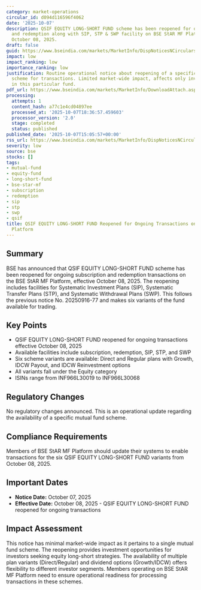 ```yaml
---
category: market-operations
circular_id: d094d116596f4062
date: '2025-10-07'
description: QSIF EQUITY LONG-SHORT FUND scheme has been reopened for ongoing subscription
  and redemption along with SIP, STP & SWP facility on BSE StAR MF Platform effective
  October 08, 2025.
draft: false
guid: https://www.bseindia.com/markets/MarketInfo/DispNoticesNCirculars.aspx?Noticeid={F0018469-9B1A-4FB6-9CC1-4AF06F242F0E}&noticeno=20251007-72&dt=10/07/2025&icount=72&totcount=79&flag=0
impact: low
impact_ranking: low
importance_ranking: low
justification: Routine operational notice about reopening of a specific mutual fund
  scheme for transactions. Limited market-wide impact, affects only investors interested
  in this particular fund.
pdf_url: https://www.bseindia.com/markets/MarketInfo/DownloadAttach.aspx?id=20251007-72&attachedId=
processing:
  attempts: 1
  content_hash: a77c1e4cd04897ee
  processed_at: '2025-10-07T18:36:57.459603'
  processor_version: '2.0'
  stage: completed
  status: published
published_date: '2025-10-07T15:05:57+00:00'
rss_url: https://www.bseindia.com/markets/MarketInfo/DispNoticesNCirculars.aspx?Noticeid={F0018469-9B1A-4FB6-9CC1-4AF06F242F0E}&noticeno=20251007-72&dt=10/07/2025&icount=72&totcount=79&flag=0
severity: low
source: bse
stocks: []
tags:
- mutual-fund
- equity-fund
- long-short-fund
- bse-star-mf
- subscription
- redemption
- sip
- stp
- swp
- qsif
title: QSIF EQUITY LONG-SHORT FUND Reopened for Ongoing Transactions on BSE StAR MF
  Platform
---
```


## Summary

BSE has announced that QSIF EQUITY LONG-SHORT FUND scheme has been reopened for ongoing subscription and redemption transactions on the BSE StAR MF Platform, effective October 08, 2025. The reopening includes facilities for Systematic Investment Plans (SIP), Systematic Transfer Plans (STP), and Systematic Withdrawal Plans (SWP). This follows the previous notice No. 20250916-77 and makes six variants of the fund available for trading.

## Key Points

- QSIF EQUITY LONG-SHORT FUND reopened for ongoing transactions effective October 08, 2025
- Available facilities include subscription, redemption, SIP, STP, and SWP
- Six scheme variants are available: Direct and Regular plans with Growth, IDCW Payout, and IDCW Reinvestment options
- All variants fall under the Equity category
- ISINs range from INF966L30019 to INF966L30068

## Regulatory Changes

No regulatory changes announced. This is an operational update regarding the availability of a specific mutual fund scheme.

## Compliance Requirements

Members of BSE StAR MF Platform should update their systems to enable transactions for the six QSIF EQUITY LONG-SHORT FUND variants from October 08, 2025.

## Important Dates

- **Notice Date:** October 07, 2025
- **Effective Date:** October 08, 2025 - QSIF EQUITY LONG-SHORT FUND reopened for ongoing transactions

## Impact Assessment

This notice has minimal market-wide impact as it pertains to a single mutual fund scheme. The reopening provides investment opportunities for investors seeking equity long-short strategies. The availability of multiple plan variants (Direct/Regular) and dividend options (Growth/IDCW) offers flexibility to different investor segments. Members operating on BSE StAR MF Platform need to ensure operational readiness for processing transactions in these schemes.